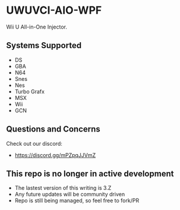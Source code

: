 # UWUVCI-AIO-WPF

Wii U All-in-One Injector.

## Systems Supported

* DS
* GBA
* N64
* Snes
* Nes
* Turbo Grafx
* MSX
* Wii
* GCN

## Questions and Concerns

Check out our discord:
* https://discord.gg/mPZpqJJVmZ

## This repo is no longer in active development

* The lastest version of this writing is 3.Z
* Any future updates will be community driven
* Repo is still being managed, so feel free to fork/PR
